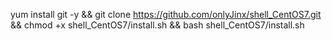 yum install git -y && git clone https://github.com/onlyJinx/shell_CentOS7.git && chmod +x shell_CentOS7/install.sh && bash shell_CentOS7/install.sh
